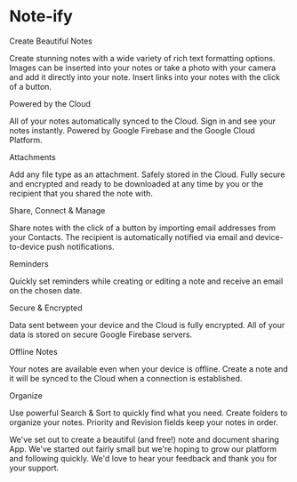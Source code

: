 # Note-ify

Create Beautiful Notes

Create stunning notes with a wide variety of rich text formatting options. Images can be inserted into your notes or take a photo with your camera and add it directly into your note. Insert links into your notes with the click of a button. 

Powered by the Cloud

All of your notes automatically synced to the Cloud. Sign in and see your notes instantly. Powered by Google Firebase and the Google Cloud Platform.

Attachments

Add any file type as an attachment. Safely stored in the Cloud. Fully secure and encrypted and ready to be downloaded at any time by you or the recipient that you shared the note with.

Share, Connect & Manage

Share notes with the click of a button by importing email addresses from your Contacts. The recipient is automatically notified via email and device-to-device push notifications.

Reminders

Quickly set reminders while creating or editing a note and receive an email on the chosen date.

Secure & Encrypted

Data sent between your device and the Cloud is fully encrypted. All of your data is stored on secure Google Firebase servers.

Offline Notes

Your notes are available even when your device is offline. Create a note and it will be synced to the Cloud when a connection is established.

Organize

Use powerful Search & Sort to quickly find what you need. Create folders to organize your notes. Priority and Revision fields keep your notes in order.

We've set out to create a beautiful (and free!) note and document sharing App. We've started out fairly small but we're hoping to grow our platform and following quickly. We'd love to hear your feedback and thank you for your support.
